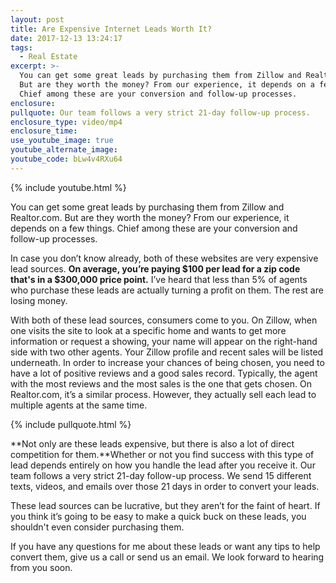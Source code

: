 ```yaml
---
layout: post
title: Are Expensive Internet Leads Worth It?
date: 2017-12-13 13:24:17
tags:
  - Real Estate
excerpt: >-
  You can get some great leads by purchasing them from Zillow and Realtor.com.
  But are they worth the money? From our experience, it depends on a few things.
  Chief among these are your conversion and follow-up processes.
enclosure:
pullquote: Our team follows a very strict 21-day follow-up process.
enclosure_type: video/mp4
enclosure_time:
use_youtube_image: true
youtube_alternate_image:
youtube_code: bLw4v4RXu64
---
```



{% include youtube.html %}

You can get some great leads by purchasing them from Zillow and Realtor.com. But are they worth the money? From our experience, it depends on a few things. Chief among these are your conversion and follow-up processes.

In case you don’t know already, both of these websites are very expensive lead sources. **On average, you’re paying $100 per lead for a zip code that's in a $300,000 price point.** I’ve heard that less than 5% of agents who purchase these leads are actually turning a profit on them. The rest are losing money.

With both of these lead sources, consumers come to you. On Zillow, when one visits the site to look at a specific home and wants to get more information or request a showing, your name will appear on the right-hand side with two other agents. Your Zillow profile and recent sales will be listed underneath. In order to increase your chances of being chosen, you need to have a lot of positive reviews and a good sales record. Typically, the agent with the most reviews and the most sales is the one that gets chosen. On Realtor.com, it’s a similar process. However, they actually sell each lead to multiple agents at the same time.

{% include pullquote.html %}

**Not only are these leads expensive, but there is also a lot of direct competition for them.**Whether or not you find success with this type of lead depends entirely on how you handle the lead after you receive it. Our team follows a very strict 21-day follow-up process. We send 15 different texts, videos, and emails over those 21 days in order to convert your leads.

These lead sources can be lucrative, but they aren’t for the faint of heart. If you think it’s going to be easy to make a quick buck on these leads, you shouldn't even consider purchasing them.

If you have any questions for me about these leads or want any tips to help convert them, give us a call or send us an email. We look forward to hearing from you soon.